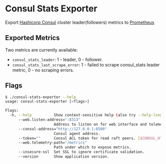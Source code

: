 # Consul Stats Exporter

Export [Hashicorp Consul](https://github.com/hashicorp/consul) cluster leader(followers) metrics to [Prometheus](https://github.com/prometheus/prometheus)

## Exported Metrics

Two metrics are currently available:

* `consul_stats_leader`: 1 - leader, 0 - follower.
* `consul_stats_last_scrape_error`: 1 - failed to scrape consul_stats leader metric, 0 - no scraping errors.

## Flags

```bash
$ ./consul-stats-exporter --help
usage: consul-stats-exporter [<flags>]

Flags:
  -h, --help          Show context-sensitive help (also try --help-long and --help-man).
      --web.listen-address=":8313"  
                      Address to listen on for web interface and telemetry.
      --consul-address="http://127.0.0.1:8500"  
                      Consul agent address.
      --token=""      Consul ACL token for read raft peers. [$CONSUL_HTTP_TOKEN]
      --web.telemetry-path="/metrics"  
                      Path under which to expose metrics.
      --insecure-ssl  Set SSL to ignore certificate validation.
      --version       Show application version.
```
